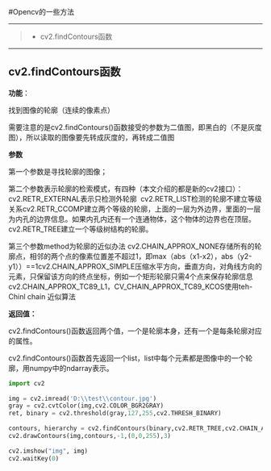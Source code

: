 #Opencv的一些方法

---

> * cv2.findContours函数

---

## cv2.findContours函数

**功能**：

找到图像的轮廓（连续的像素点）

需要注意的是cv2.findContours()函数接受的参数为二值图，即黑白的（不是灰度图），所以读取的图像要先转成灰度的，再转成二值图

**参数**

第一个参数是寻找轮廓的图像；

第二个参数表示轮廓的检索模式，有四种（本文介绍的都是新的cv2接口）：
​    cv2.RETR_EXTERNAL表示只检测外轮廓
​    cv2.RETR_LIST检测的轮廓不建立等级关系
​    cv2.RETR_CCOMP建立两个等级的轮廓，上面的一层为外边界，里面的一层为内孔的边界信息。如果内孔内还有一个连通物体，这个物体的边界也在顶层。
​    cv2.RETR_TREE建立一个等级树结构的轮廓。

第三个参数method为轮廓的近似办法
​    cv2.CHAIN_APPROX_NONE存储所有的轮廓点，相邻的两个点的像素位置差不超过1，即max（abs（x1-x2），abs（y2-y1））==1
​    cv2.CHAIN_APPROX_SIMPLE压缩水平方向，垂直方向，对角线方向的元素，只保留该方向的终点坐标，例如一个矩形轮廓只需4个点来保存轮廓信息
​    cv2.CHAIN_APPROX_TC89_L1，CV_CHAIN_APPROX_TC89_KCOS使用teh-Chinl chain 近似算法

**返回值：**

cv2.findContours()函数返回两个值，一个是轮廓本身，还有一个是每条轮廓对应的属性。

cv2.findContours()函数首先返回一个list，list中每个元素都是图像中的一个轮廓，用numpy中的ndarray表示。

```python
import cv2  
  
img = cv2.imread('D:\\test\\contour.jpg')  
gray = cv2.cvtColor(img,cv2.COLOR_BGR2GRAY)  
ret, binary = cv2.threshold(gray,127,255,cv2.THRESH_BINARY)  
  
contours, hierarchy = cv2.findContours(binary,cv2.RETR_TREE,cv2.CHAIN_APPROX_SIMPLE)  
cv2.drawContours(img,contours,-1,(0,0,255),3)  
  
cv2.imshow("img", img)  
cv2.waitKey(0)  
```

